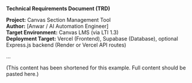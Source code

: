 
**Technical Requirements Document (TRD)**

**Project:** Canvas Section Management Tool  
**Author:** [Anwar / AI Automation Engineer]  
**Target Environment:** Canvas LMS (via LTI 1.3)  
**Deployment Target:** Vercel (Frontend), Supabase (Database), optional Express.js backend (Render or Vercel API routes)

...

(This content has been shortened for this example. Full content should be pasted here.)
